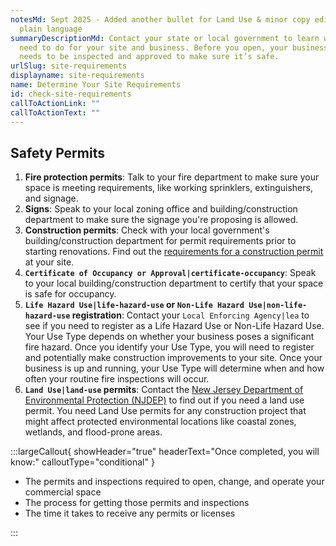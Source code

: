```yaml
---
notesMd: Sept 2025 - Added another bullet for Land Use & minor copy edits for
  plain language
summaryDescriptionMd: Contact your state or local government to learn what you
  need to do for your site and business. Before you open, your business site
  needs to be inspected and approved to make sure it’s safe.
urlSlug: site-requirements
displayname: site-requirements
name: Determine Your Site Requirements
id: check-site-requirements
callToActionLink: ""
callToActionText: ""
---
```

## Safety Permits

1. **Fire protection permits**: Talk to your fire department to make sure your space is meeting requirements, like working sprinklers, extinguishers, and signage.
2. **Signs**: Speak to your local zoning office and building/construction department to make sure the signage you're proposing is allowed.
3. **Construction permits**: Check with your local government's building/construction department for permit requirements prior to starting renovations. Find out the [requirements for a construction permit](https://business.nj.gov/pages/building-permits-and-inspections) at your site.
4. **`Certificate of Occupancy or Approval|certificate-occupancy`**: Speak to your local building/construction department to certify that your space is safe for occupancy.
5. **`Life Hazard Use|life-hazard-use` or `Non-Life Hazard Use|non-life-hazard-use` registration**: Contact your `Local Enforcing Agency|lea` to see if you need to register as a Life Hazard Use or Non-Life Hazard Use. Your Use Type depends on whether your business poses a significant fire hazard. Once you identify your Use Type, you will need to register and potentially make construction improvements to your site. Once your business is up and running, your Use Type will determine when and how often your routine fire inspections will occur.
6. **`Land Use|land-use` permits**: Contact the [New Jersey Department of Environmental Protection (NJDEP)](https://dep.nj.gov/wlm/lrp/) to find out if you need a land use permit. You need Land Use permits for any construction project that might affect protected environmental locations like coastal zones, wetlands, and flood-prone areas.

:::largeCallout{ showHeader="true" headerText="Once completed, you will know:" calloutType="conditional" }

* The permits and inspections required to open, change, and operate your commercial space
* The process for getting those permits and inspections
* The time it takes to receive any permits or licenses

:::